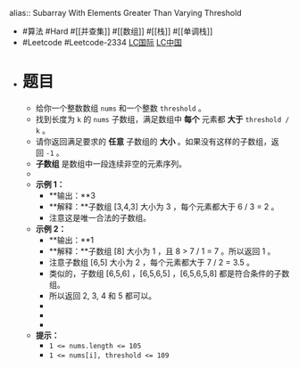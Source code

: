 alias:: Subarray With Elements Greater Than Varying Threshold
- #算法 #Hard #[[并查集]] #[[数组]] #[[栈]] #[[单调栈]]
- #Leetcode #Leetcode-2334 [LC国际](https://leetcode.com/problems/subarray-with-elements-greater-than-varying-threshold/) [LC中国](https://leetcode.cn/problems/subarray-with-elements-greater-than-varying-threshold/)
- # 题目
	- 给你一个整数数组 `nums` 和一个整数 `threshold` 。
	- 找到长度为 `k` 的 `nums` 子数组，满足数组中 **每个** 元素都 **大于** `threshold / k` 。
	- 请你返回满足要求的 **任意** 子数组的 **大小** 。如果没有这样的子数组，返回 `-1` 。
	- **子数组** 是数组中一段连续非空的元素序列。
	-
	- **示例 1：**
		- **输出：**3
		- **解释：**子数组 [3,4,3] 大小为 3 ，每个元素都大于 6 / 3 = 2 。
		- 注意这是唯一合法的子数组。
	- **示例 2：**
		- **输出：**1
		- **解释：**子数组 [8] 大小为 1 ，且 8 > 7 / 1 = 7 。所以返回 1 。
		- 注意子数组 [6,5] 大小为 2 ，每个元素都大于 7 / 2 = 3.5 。
		- 类似的，子数组 [6,5,6] ，[6,5,6,5] ，[6,5,6,5,8] 都是符合条件的子数组。
		- 所以返回 2, 3, 4 和 5 都可以。
		-
		-
		-
	- **提示：**
		- `1 <= nums.length <= 105`
		- `1 <= nums[i], threshold <= 109`